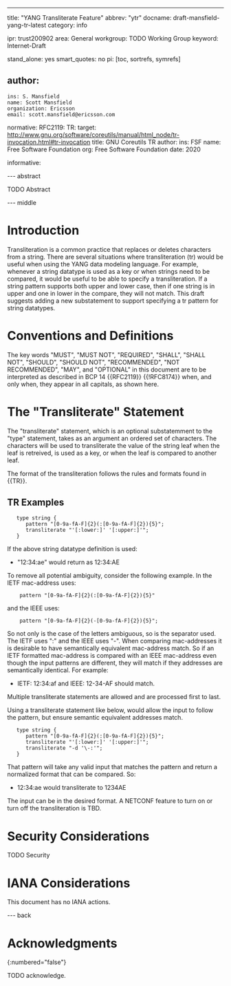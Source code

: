 ---
title: "YANG Transliterate Feature"
abbrev: "ytr"
docname: draft-mansfield-yang-tr-latest
category: info

ipr: trust200902
area: General
workgroup: TODO Working Group
keyword: Internet-Draft

stand_alone: yes
smart_quotes: no
pi: [toc, sortrefs, symrefs]

author:
 -
    ins: S. Mansfield
    name: Scott Mansfield
    organization: Ericsson
    email: scott.mansfield@ericsson.com

normative:
  RFC2119:
  TR:
     target: http://www.gnu.org/software/coreutils/manual/html_node/tr-invocation.html#tr-invocation
     title: GNU Coreutils TR
     author:
        ins: FSF
        name: Free Software Foundation
        org: Free Software Foundation
     date: 2020

informative:



--- abstract

TODO Abstract

--- middle

# Introduction

Transliteration is a common practice that replaces or deletes characters from a string.  There are several situations where transliteration (tr) would be useful when using the YANG data modeling language.  For example, whenever a string datatype is used as a key or when strings need to be compared, it would be useful to be able to specify a transliteration.  If a string pattern supports both upper and lower case, then if one string is in upper and one in lower in the compare, they will not match. This draft suggests adding a new substatement to support specifying a tr pattern for string datatypes.


# Conventions and Definitions

The key words "MUST", "MUST NOT", "REQUIRED", "SHALL", "SHALL NOT", "SHOULD",
"SHOULD NOT", "RECOMMENDED", "NOT RECOMMENDED", "MAY", and "OPTIONAL" in this
document are to be interpreted as described in BCP 14 {{RFC2119}} {{!RFC8174}}
when, and only when, they appear in all capitals, as shown here.

# The "Transliterate" Statement

The "transliterate" statement, which is an optional substatemment to the "type" statement, takes as an argument an ordered set of characters.  The characters will be used to transliterate the value of the string leaf when the leaf is retreived, is used as a key, or when the leaf is compared to another leaf.

The format of the transliteration follows the rules and formats found in {{TR}}.

## TR Examples
~~~~~~~~~~
   type string {
      pattern "[0-9a-fA-F]{2}(:[0-9a-fA-F]{2}){5}";
      transliterate "'[:lower:]' '[:upper:]'";
   }
~~~~~~~~~~
If the above string datatype definition is used:
* "12:34:ae" would return as 12:34:AE

To remove all potential ambiguity, consider the following example.  In the IETF mac-address uses:

~~~~~~~~~~
    pattern "[0-9a-fA-F]{2}(:[0-9a-fA-F]{2}){5}"
~~~~~~~~~~

and the IEEE uses:

~~~~~~~~~~
    pattern "[0-9a-fA-F]{2}(-[0-9a-fA-F]{2}){5}";
~~~~~~~~~~

So not only is the case of the letters ambiguous, so is the separator used.  The IETF uses ":" and the IEEE uses "-".  When comparing mac-addresses it is desirable to have semantically equivalent mac-address match.  So if an IETF formatted mac-address is compared with an IEEE mac-address even though the input patterns are different, they will match if they addresses are semantically identical.  For example:
* IETF: 12:34:af and IEEE: 12-34-AF should match.

Multiple transliterate statements are allowed and are processed first to last.

Using a transliterate statement like below, would allow the input to follow the pattern, but ensure semantic equivalent addresses match.

~~~~~~~~~~
   type string {
      pattern "[0-9a-fA-F]{2}(:[0-9a-fA-F]{2}){5}";
      transliterate "'[:lower:]' '[:upper:]'";
      transliterate "-d '\-:'";
   }
~~~~~~~~~~

That pattern will take any valid input that matches the pattern and return a normalized format that can be compared.  So:
* 12:34:ae would transliterate to 1234AE

The input can be in the desired format.  A NETCONF feature to turn on or turn off the transliteration is TBD.
 

# Security Considerations

TODO Security


# IANA Considerations

This document has no IANA actions.



--- back

# Acknowledgments
{:numbered="false"}

TODO acknowledge.
